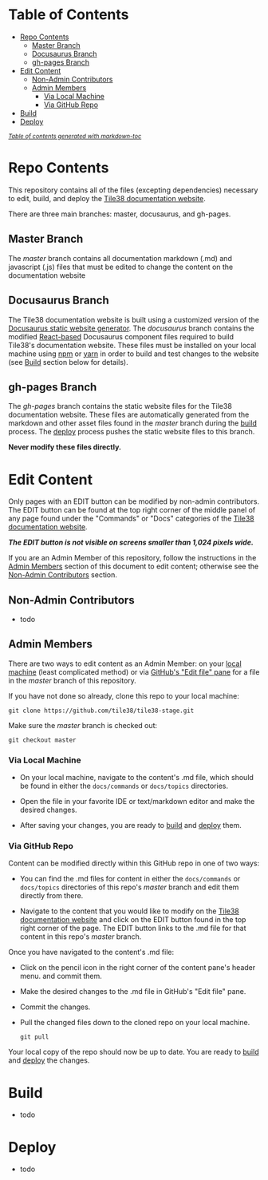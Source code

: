 # Table of Contents

- [Repo Contents](#repo-contents)
  - [Master Branch](#master-branch)
  - [Docusaurus Branch](#docusaurus-branch)
  - [gh-pages Branch](#gh-pages-branch)
- [Edit Content](#edit-content)
  - [Non-Admin Contributors](#non-admin-contributors)
  - [Admin Members](#admin-members)
    - [Via Local Machine](#via-local-machine)
    - [Via GitHub Repo](#via-github-repo)
- [Build](#build)
- [Deploy](#deploy)

<small><i><a href='http://ecotrust-canada.github.io/markdown-toc/'>Table of contents generated with markdown-toc</a></i></small>

# Repo Contents

This repository contains all of the files (excepting dependencies) necessary to edit, build, and deploy the [Tile38 documentation website](http://tile38.com).

There are three main branches: master, docusaurus, and gh-pages.

## Master Branch

The _master_ branch contains all documentation markdown (.md) and javascript (.js) files that must be edited to change the content on the documentation website

## Docusaurus Branch

The Tile38 documentation website is built using a customized version of the [Docusaurus static website generator](http://docusaurus.io/). The _docusaurus_ branch contains the modified [React-based](https://reactjs.org/) Docusaurus component files required to build Tile38's documentation website. These files must be installed on your local machine using [npm](https://docs.npmjs.com/) or [yarn](https://classic.yarnpkg.com/en/docs) in order to build and test changes to the website (see [Build](#build) section below for details).

## gh-pages Branch

The _gh-pages_ branch contains the static website files for the Tile38 documentation website. These files are automatically generated from the markdown and other asset files found in the _master_ branch during the [build](#build) process. The [deploy](#deploy) process pushes the static website files to this branch.

**Never modify these files directly.**

# Edit Content

Only pages with an EDIT button can be modified by non-admin contributors. The EDIT button can be found at the top right corner of the middle panel of any page found under the "Commands" or "Docs" categories of the [Tile38 documentation website](https://tile38.com/).

**_The EDIT button is not visible on screens smaller than 1,024 pixels wide._**

If you are an Admin Member of this repository, follow the instructions in the [Admin Members](#admin-members) section of this document to edit content; otherwise see the [Non-Admin Contributors](#non-admin-contributors) section.

## Non-Admin Contributors

- todo

## Admin Members

There are two ways to edit content as an Admin Member: on your [local machine](#local-machine) (least complicated method) or via [GitHub's "Edit file" pane](#github-repo) for a file in the _master_ branch of this repository.

If you have not done so already, clone this repo to your local machine:

```shell
git clone https://github.com/tile38/tile38-stage.git
```

Make sure the _master_ branch is checked out:

```shell
git checkout master
```

### Via Local Machine

- On your local machine, navigate to the content's .md file, which should be found in either the `docs/commands` or `docs/topics` directories.

- Open the file in your favorite IDE or text/markdown editor and make the desired changes.

- After saving your changes, you are ready to [build](#build) and [deploy](#deploy) them.

### Via GitHub Repo

Content can be modified directly within this GitHub repo in one of two ways:

- You can find the .md files for content in either the `docs/commands` or `docs/topics` directories of this repo's _master_ branch and edit them directly from there.

- Navigate to the content that you would like to modify on the [Tile38 documentation website](http://tile38.com) and click on the EDIT button found in the top right corner of the page. The EDIT button links to the .md file for that content in this repo's _master_ branch.

Once you have navigated to the content's .md file:

- Click on the pencil icon in the right corner of the content pane's header menu. and commit them.

- Make the desired changes to the .md file in GitHub's "Edit file" pane.

- Commit the changes.

- Pull the changed files down to the cloned repo on your local machine.

  ```shell
  git pull
  ```

Your local copy of the repo should now be up to date. You are ready to [build](#build) and [deploy](#deploy) the changes.

# Build

- todo

# Deploy

- todo
